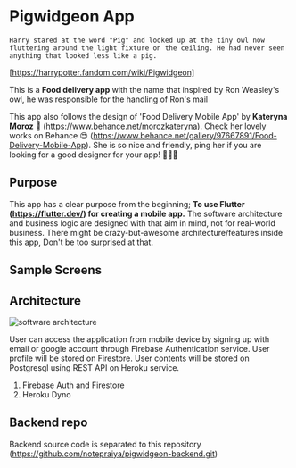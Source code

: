 # Pigwidgeon App

`Harry stared at the word "Pig" and looked up at the tiny owl now fluttering around the light fixture on the ceiling. He had never seen anything that looked less like a pig.`

[https://harrypotter.fandom.com/wiki/Pigwidgeon]

This is a **Food delivery app** with the name that inspired by Ron Weasley's owl, he was responsible for the handling of Ron's mail


This app also follows the design of 'Food Delivery Mobile App' by **Kateryna Moroz** 💋 (https://www.behance.net/morozkateryna). Check her lovely works on Behance 😍 (https://www.behance.net/gallery/97667891/Food-Delivery-Mobile-App). She is so nice and friendly, ping her if you are looking for a good designer for your app! 💯👍🏻


## Purpose

This app has a clear purpose from the beginning; **To use Flutter (https://flutter.dev/) for creating a mobile app.** The software architecture and business logic are designed with that aim in mind, not for real-world business. There might be crazy-but-awesome architecture/features inside this app, Don't be too surprised at that.

## Sample Screens



## Architecture

<!-- <div style="text-align:center"><img src="https://raw.githubusercontent.com/notepraiya/pigwidgeon/master/docs/pigwidgeon.png" width="80%" /></div>-->

![software architecture](https://raw.githubusercontent.com/notepraiya/pigwidgeon/master/docs/pigwidgeon.png)

User can access the application from mobile device by signing up with email or google account through Firebase Authentication service. User profile will be stored on Firestore. User contents will be stored on Postgresql using REST API on Heroku service.

1. Firebase Auth and Firestore
2. Heroku Dyno

## Backend repo

Backend source code is separated to this repository (https://github.com/notepraiya/pigwidgeon-backend.git)


